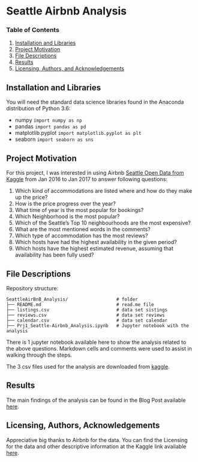 # Seattle Airbnb Analysis

### Table of Contents

1. [Installation and Libraries](#installation)
2. [Project Motivation](#motivation)
3. [File Descriptions](#files)
4. [Results](#results)
5. [Licensing, Authors, and Acknowledgements](#licensing)

## Installation and Libraries  <a name="installation"></a>

You will need the standard data science libraries found in the Anaconda distribution of Python 3.6:

- numpy                 `import numpy as np`
- pandas                `import pandas as pd`
- matplotlib.pyplot     `import matplotlib.pyplot as plt`
- seaborn               `import seaborn as sns`

## Project Motivation<a name="motivation"></a>

For this project, I was interested in using Airbnb [Seattle Open Data from Kaggle](https://www.kaggle.com/airbnb/seattle) from Jan 2016 to Jan 2017 to answer following questions:

1.	Which kind of accommodations are listed where and how do they make up the price?
2.	How is the price progress over the year?
3.	What time of year is the most popular for bookings?
4.	Which Neighborhood is the most popular?
5.	Which of the Seattle’s Top 10 neighbourhoods are the most expensive?
6.	What are the most mentioned words in the comments?
7.	Which type of accommodation has the most reviews?
8.	Which hosts have had the highest availability in the given period?
9.	Which hosts have the highest estimated revenue, assuming that availability has been fully used?


## File Descriptions <a name="files"></a>
Repository structure:

    SeattleAirBnB_Analysis/                  # folder
    ├── README.md                            # read.me file 
    ├── listings.csv                         # data set sistings
    ├── reviews.csv                          # data set reviews
    ├── calendar.csv                         # data set calendar
    ├── Prj1_Seattle-Airbnb_Analysis.ipynb   # Jupyter notebook with the analysis
    
There is 1 jupyter notebook available here to show the analysis related to the above questions. Markdown cells and comments were used to assist in walking through the steps.  

The 3 csv files used for the analysis are downloaded from [kaggle](https://www.kaggle.com/airbnb/seattle).

## Results<a name="results"></a>

The main findings of the analysis can be found in the Blog Post available [here](https://).

## Licensing, Authors, Acknowledgements<a name="licensing"></a>

Appreciative big thanks to Airbnb for the data.  You can find the Licensing for the data and other descriptive information at the Kaggle link available [here](https://www.kaggle.com/airbnb/seattle).
